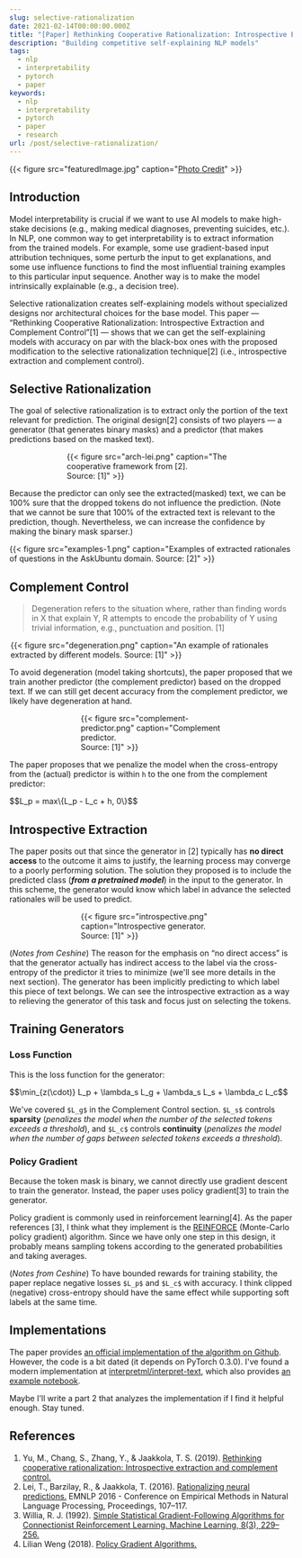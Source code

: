 ```yaml
---
slug: selective-rationalization
date: 2021-02-14T00:00:00.000Z
title: "[Paper] Rethinking Cooperative Rationalization: Introspective Extraction and Complement Control"
description: "Building competitive self-explaining NLP models"
tags:
  - nlp
  - interpretability
  - pytorch
  - paper
keywords:
  - nlp
  - interpretability
  - pytorch
  - paper
  - research
url: /post/selective-rationalization/
---
```


{{< figure src="featuredImage.jpg" caption="[Photo Credit](https://unsplash.com/photos/fe2Lk4jDEio)" >}}

## Introduction

Model interpretability is crucial if we want to use AI models to make high-stake decisions (e.g., making medical diagnoses, preventing suicides, etc.). In NLP, one common way to get interpretability is to extract information from the trained models. For example, some use gradient-based input attribution techniques, some perturb the input to get explanations, and some use influence functions to find the most influential training examples to this particular input sequence. Another way is to make the model intrinsically explainable (e.g., a decision tree).

Selective rationalization creates self-explaining models without specialized designs nor architectural choices for the base model. This paper — “Rethinking Cooperative Rationalization: Introspective Extraction and Complement Control”[1] — shows that we can get the self-explaining models with accuracy on par with the black-box ones with the proposed modification to the selective rationalization technique[2] (i.e., introspective extraction and complement control).

## Selective Rationalization

The goal of selective rationalization is to extract only the portion of the text relevant for prediction. The original design[2] consists of two players — a generator (that generates binary masks) and a predictor (that makes predictions based on the masked text).

<div style="max-width: 300px; margin-left: auto; margin-right: auto;">{{< figure src="arch-lei.png" caption="The cooperative framework from [2]. <br/> Source: [1]" >}}</div>

Because the predictor can only see the extracted(masked) text, we can be 100% sure that the dropped tokens do not influence the prediction. (Note that we cannot be sure that 100% of the extracted text is relevant to the prediction, though. Nevertheless, we can increase the confidence by making the binary mask sparser.)

{{< figure src="examples-1.png" caption="Examples of extracted rationales of questions in the AskUbuntu domain. Source: [2]" >}}

## Complement Control

> Degeneration refers to the situation where, rather than finding words in X that explain Y, R attempts to encode the probability of Y using trivial information, e.g., punctuation and position. [1]

<div style="max-width: 500px; margin-left: auto; margin-right: auto;">{{< figure src="degeneration.png" caption="An example of rationales extracted by different models. Source: [1]" >}}</div>

To avoid degeneration (model taking shortcuts), the paper proposed that we train another predictor (the complement predictor) based on the dropped text. If we can still get decent accuracy from the complement predictor, we likely have degeneration at hand.

<div style="max-width: 250px; margin-left: auto; margin-right: auto;">{{< figure src="complement-predictor.png" caption="Complement predictor.<br/>Source: [1]" >}}</div>

The paper proposes that we penalize the model when the cross-entropy from the (actual) predictor is within `h` to the one from the complement predictor:

<div>$$L_p = max\{L_p - L_c + h, 0\}$$</div>

## Introspective Extraction

The paper posits out that since the generator in [2] typically has **no direct access** to the outcome it aims to justify, the learning process may converge to a poorly performing solution. The solution they proposed is to include the predicted class (_**from a pretrained model**_) in the input to the generator. In this scheme, the generator would know which label in advance the selected rationales will be used to predict.

<div style="max-width: 250px; margin-left: auto; margin-right: auto;">{{< figure src="introspective.png" caption="Introspective generator.<br/>Source: [1]" >}}</div>

(_Notes from Ceshine_) The reason for the emphasis on “no direct access” is that the generator actually has indirect access to the label via the cross-entropy of the predictor it tries to minimize (we'll see more details in the next section). The generator has been implicitly predicting to which label this piece of text belongs. We can see the introspective extraction as a way to relieving the generator of this task and focus just on selecting the tokens.

## Training Generators

### Loss Function

This is the loss function for the generator:

<div>$$\min_{z(\cdot)} L_p + \lambda_s L_g + \lambda_s L_s + \lambda_c L_c$$</div>

We've covered `$L_g$` in the Complement Control section. `$L_s$` controls **sparsity** (_penalizes the model when the number of the selected tokens exceeds a threshold_), and `$L_c$` controls **continuity** (_penalizes the model when the number of gaps between selected tokens exceeds a threshold_).

### Policy Gradient

Because the token mask is binary, we cannot directly use gradient descent to train the generator. Instead, the paper uses policy gradient[3] to train the generator.

Policy gradient is commonly used in reinforcement learning[4]. As the paper references [3], I think what they implement is the [REINFORCE](https://lilianweng.github.io/lil-log/2018/04/08/policy-gradient-algorithms.html#reinforce) (Monte-Carlo policy gradient) algorithm. Since we have only one step in this design, it probably means sampling tokens according to the generated probabilities and taking averages.

(_Notes from Ceshine_) To have bounded rewards for training stability, the paper replace negative losses `$L_p$` and `$L_c$` with accuracy. I think clipped (negative) cross-entropy should have the same effect while supporting soft labels at the same time.

## Implementations

The paper provides [an official implementation of the algorithm on Github](https://github.com/Gorov/three_player_for_emnlp). However, the code is a bit dated (it depends on PyTorch 0.3.0). I've found a modern implementation at [interpretml/interpret-text](https://github.com/interpretml/interpret-text), which also provides [an example notebook](https://github.com/interpretml/interpret-text/blob/master/notebooks/text_classification/text_classification_introspective_rationale_explainer.ipynb).

Maybe I'll write a part 2 that analyzes the implementation if I find it helpful enough. Stay tuned.

## References

1. Yu, M., Chang, S., Zhang, Y., & Jaakkola, T. S. (2019). [Rethinking cooperative rationalization: Introspective extraction and complement control.](https://arxiv.org/abs/1910.13294)
2. Lei, T., Barzilay, R., & Jaakkola, T. (2016). [Rationalizing neural predictions.](https://arxiv.org/abs/1606.04155) EMNLP 2016 - Conference on Empirical Methods in Natural Language Processing, Proceedings, 107–117.
3. Willia, R. J. (1992). [Simple Statistical Gradient-Following Algorithms for Connectionist Reinforcement Learning. Machine Learning, 8(3), 229–256.](https://doi.org/10.1023/A:1022672621406)
4. Lilian Weng (2018). [Policy Gradient Algorithms.](https://lilianweng.github.io/lil-log/2018/04/08/policy-gradient-algorithms.html#reinforce)
